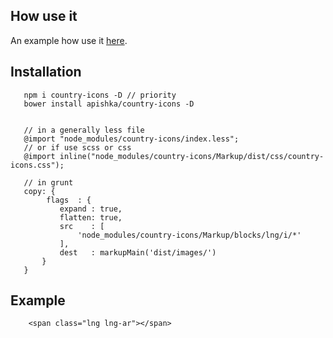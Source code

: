## How use it

An example how use it [here](https://apishka.github.io/country-icons/#!/).

## Installation

       npm i country-icons -D // priority
       bower install apishka/country-icons -D
       
       
       // in a generally less file
       @import "node_modules/country-icons/index.less";
       // or if use scss or css
       @import inline("node_modules/country-icons/Markup/dist/css/country-icons.css");
       
       // in grunt
       copy: {
            flags  : {
               expand : true,
               flatten: true,
               src    : [
                   'node_modules/country-icons/Markup/blocks/lng/i/*'
               ],
               dest   : markupMain('dist/images/')
           }
       }


## Example

        <span class="lng lng-ar"></span> 